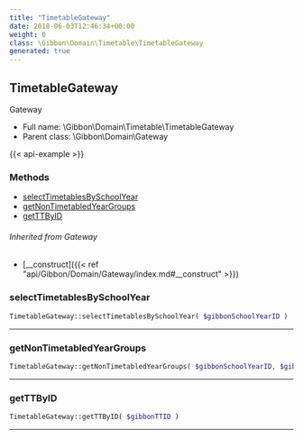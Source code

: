 ```yaml
---
title: "TimetableGateway"
date: 2018-06-03T12:46:34+00:00
weight: 0
class: \Gibbon\Domain\Timetable\TimetableGateway
generated: true
---
```


## TimetableGateway

Gateway



* Full name: \Gibbon\Domain\Timetable\TimetableGateway
* Parent class: \Gibbon\Domain\Gateway

{{< api-example >}} 



### Methods

- [selectTimetablesBySchoolYear](#selecttimetablesbyschoolyear)
- [getNonTimetabledYearGroups](#getnontimetabledyeargroups)
- [getTTByID](#getttbyid)




###### Inherited from Gateway
- [__construct]({{< ref "api/Gibbon/Domain/Gateway/index.md#__construct" >}})



### selectTimetablesBySchoolYear



```php
TimetableGateway::selectTimetablesBySchoolYear( $gibbonSchoolYearID )
```









---

### getNonTimetabledYearGroups



```php
TimetableGateway::getNonTimetabledYearGroups( $gibbonSchoolYearID, $gibbonTTID = null )
```









---

### getTTByID



```php
TimetableGateway::getTTByID( $gibbonTTID )
```









---


